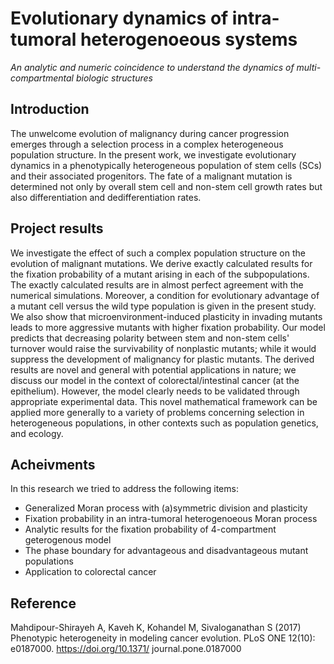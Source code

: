 # Evolutionary dynamics of intra-tumoral heterogenoeous systems 
_An analytic and numeric coincidence to understand the dynamics of multi-compartmental biologic structures_

## Introduction

The unwelcome evolution of malignancy during cancer progression emerges through a
selection process in a complex heterogeneous population structure. In the present work, we
investigate evolutionary dynamics in a phenotypically heterogeneous population of stem
cells (SCs) and their associated progenitors. The fate of a malignant mutation is determined
not only by overall stem cell and non-stem cell growth rates but also differentiation and dedifferentiation
rates. 

## Project results

We investigate the effect of such a complex population structure on the
evolution of malignant mutations. We derive exactly calculated results for the fixation probability
of a mutant arising in each of the subpopulations. The exactly calculated results are in
almost perfect agreement with the numerical simulations. Moreover, a condition for evolutionary
advantage of a mutant cell versus the wild type population is given in the present
study. We also show that microenvironment-induced plasticity in invading mutants leads to
more aggressive mutants with higher fixation probability. Our model predicts that decreasing
polarity between stem and non-stem cells' turnover would raise the survivability of nonplastic
mutants; while it would suppress the development of malignancy for plastic mutants.
The derived results are novel and general with potential applications in nature; we discuss
our model in the context of colorectal/intestinal cancer (at the epithelium). However, the
model clearly needs to be validated through appropriate experimental data. This novel
mathematical framework can be applied more generally to a variety of problems concerning
selection in heterogeneous populations, in other contexts such as population genetics, and
ecology.

## Acheivments
In this research we tried to address the following items:
* Generalized Moran process with (a)symmetric division and plasticity
* Fixation probability in an intra-tumoral heterogenoeous Moran process
* Analytic results for the fixation probability of 4-compartment geterogenous model
* The phase boundary for advantageous and disadvantageous mutant populations
* Application to colorectal cancer

## Reference

Mahdipour-Shirayeh A, Kaveh K, Kohandel M, Sivaloganathan S (2017) Phenotypic heterogeneity in modeling cancer evolution. 
PLoS ONE 12(10): e0187000. https://doi.org/10.1371/
journal.pone.0187000
